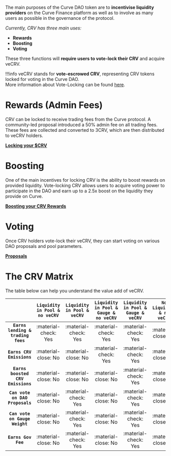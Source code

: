 The main purposes of the Curve DAO token are to **incentivise liquidity providers** on the Curve Finance platform as well as to involve as many users as possible in the governance of the protocol.

*Currently, CRV has three main uses:*

- **Rewards**
- **Boosting**
- **Voting**

These three functions will **require users to vote-lock their CRV** and acquire veCRV.

!!!info
    veCRV stands for **vote-escrowed CRV**, representing CRV tokens locked for voting in the Curve DAO.  
    More information about Vote-Locking can be found [here](../governance/vote-locking-boost.md).

# **Rewards (Admin Fees)**

CRV can be locked to receive trading fees from the Curve protocol. A community-led proposal introduced a 50% admin fee on all trading fees. These fees are collected and converted to 3CRV, which are then distributed to veCRV holders.

[**Locking your $CRV**](../crv-token/locking-your-crv.md)

# **Boosting**

One of the main incentives for locking CRV is the ability to boost rewards on provided liquidity. Vote-locking CRV allows users to acquire voting power to participate in the DAO and earn up to a 2.5x boost on the liquidity they provide on Curve.

[**Boosting your CRV Rewards**](../reward-gauges/boosting-your-crv-rewards.md)

# **Voting**

Once CRV holders vote-lock their veCRV, they can start voting on various DAO proposals and pool parameters.

[**Proposals**](../governance/proposals.md)

# **The CRV Matrix**

The table below can help you understand the value add of veCRV.

| | **`Liquidity in Pool & no veCRV`** | **`Liquidity in Pool & veCRV`** | **`Liquidity in Pool & Gauge & no veCRV`** | **`Liquidity in Pool & Gauge & veCRV`** | **`No Liquidity & no veCRV`** | **`No Liquidity & veCRV`** |
| :--: | :--: | :--: | :--: | :--: | :--: | :--: |
| **`Earns lending & trading fees`** | :material-check: Yes | :material-check: Yes | :material-check: Yes | :material-check: Yes | :material-close: No | :material-close: No |
| **`Earns CRV Emissions`** | :material-close: No | :material-close: No | :material-check: Yes | :material-check: Yes | :material-close: No | :material-close: No |
| **`Earns boosted CRV Emissions`** | :material-close: No | :material-close: No | :material-close: No | :material-check: Yes | :material-close: No | :material-close: No |
| **`Can vote on DAO Proposals`** | :material-close: No | :material-check: Yes | :material-close: No | :material-check: Yes | :material-close: No | :material-check: Yes |
| **`Can vote on Gauge Weight`** | :material-close: No | :material-check: Yes | :material-close: No | :material-check: Yes | :material-close: No | :material-check: Yes |
| **`Earns Gov Fee`** | :material-close: No | :material-check: Yes | :material-close: No | :material-check: Yes | :material-close: No | :material-check: Yes |